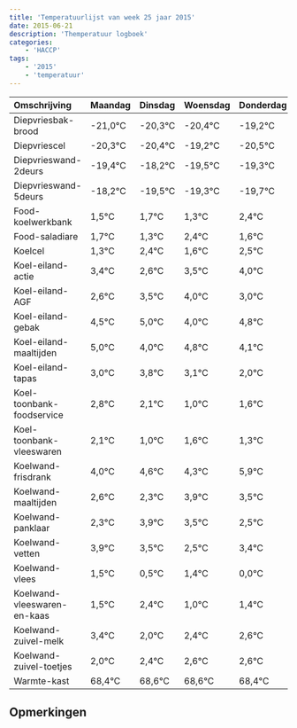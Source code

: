 ```yaml
---
title: 'Temperatuurlijst van week 25 jaar 2015'
date: 2015-06-21
description: 'Themperatuur logboek'
categories:
    - 'HACCP'
tags:
    - '2015'
    - 'temperatuur'
---
```

|Omschrijving|Maandag|Dinsdag|Woensdag|Donderdag|Vrijdag|Zaterdag|Zondag|
|:---|:---|:---|:---|:---|:---|:---|:---|
|Diepvriesbak-brood|-21,0°C|-20,3°C|-20,4°C|-19,2°C|-20,5°C|-20,3°C|-20,7°C|
|Diepvriescel|-20,3°C|-20,4°C|-19,2°C|-20,5°C|-20,3°C|-20,7°C|-19,6°C|
|Diepvrieswand-2deurs|-19,4°C|-18,2°C|-19,5°C|-19,3°C|-19,7°C|-18,6°C|-19,4°C|
|Diepvrieswand-5deurs|-18,2°C|-19,5°C|-19,3°C|-19,7°C|-18,6°C|-19,4°C|-18,5°C|
|Food-koelwerkbank|1,5°C|1,7°C|1,3°C|2,4°C|1,6°C|2,5°C|3,0°C|
|Food-saladiare|1,7°C|1,3°C|2,4°C|1,6°C|2,5°C|3,0°C|2,0°C|
|Koelcel|1,3°C|2,4°C|1,6°C|2,5°C|3,0°C|2,0°C|2,8°C|
|Koel-eiland-actie|3,4°C|2,6°C|3,5°C|4,0°C|3,0°C|3,8°C|3,1°C|
|Koel-eiland-AGF|2,6°C|3,5°C|4,0°C|3,0°C|3,8°C|3,1°C|2,0°C|
|Koel-eiland-gebak|4,5°C|5,0°C|4,0°C|4,8°C|4,1°C|3,0°C|3,6°C|
|Koel-eiland-maaltijden|5,0°C|4,0°C|4,8°C|4,1°C|3,0°C|3,6°C|3,3°C|
|Koel-eiland-tapas|3,0°C|3,8°C|3,1°C|2,0°C|2,6°C|2,3°C|3,9°C|
|Koel-toonbank-foodservice|2,8°C|2,1°C|1,0°C|1,6°C|1,3°C|2,9°C|2,5°C|
|Koel-toonbank-vleeswaren|2,1°C|1,0°C|1,6°C|1,3°C|2,9°C|2,5°C|1,5°C|
|Koelwand-frisdrank|4,0°C|4,6°C|4,3°C|5,9°C|5,5°C|4,5°C|5,4°C|
|Koelwand-maaltijden|2,6°C|2,3°C|3,9°C|3,5°C|2,5°C|3,4°C|2,0°C|
|Koelwand-panklaar|2,3°C|3,9°C|3,5°C|2,5°C|3,4°C|2,0°C|2,4°C|
|Koelwand-vetten|3,9°C|3,5°C|2,5°C|3,4°C|2,0°C|2,4°C|2,6°C|
|Koelwand-vlees|1,5°C|0,5°C|1,4°C|0,0°C|0,4°C|0,6°C|0,6°C|
|Koelwand-vleeswaren-en-kaas|1,5°C|2,4°C|1,0°C|1,4°C|1,6°C|1,6°C|1,4°C|
|Koelwand-zuivel-melk|3,4°C|2,0°C|2,4°C|2,6°C|2,6°C|2,4°C|2,0°C|
|Koelwand-zuivel-toetjes|2,0°C|2,4°C|2,6°C|2,6°C|2,4°C|2,0°C|3,5°C|
|Warmte-kast|68,4°C|68,6°C|68,6°C|68,4°C|68,0°C|69,5°C|69,4°C|

## Opmerkingen


